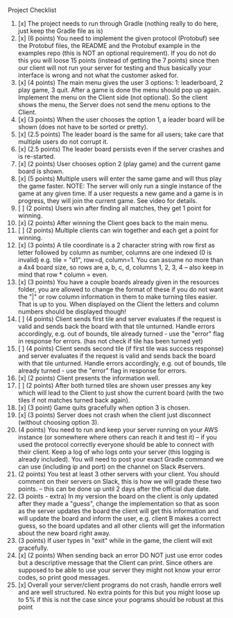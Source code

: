 Project Checklist
1. [x] The project needs to run through Gradle (nothing really to do here, just keep the
   Gradle file as is) 
2. [x] (6 points) You need to implement the given protocol (Protobuf) see the
   Protobuf files, the README and the Protobuf example in the examples
   repo (this is NOT an optional requirement). If you do not do this you will
   loose 15 points (instead of getting the 7 points) since then our client will not run
   your server for testing and thus basically your interface is wrong and not what the
   customer asked for.
3. [x] (4 points) The main menu gives the user 3 options: 1: leaderboard, 2
   play game, 3 quit. After a game is done the menu should pop up again.
   Implement the menu on the Client side (not optional). So the client shows
   the menu, the Server does not send the menu options to the Client.
4. [x] (3 points) When the user chooses the option 1, a leader board will be shown (does
   not have to be sorted or pretty).
5. [x] (2.5 points) The leader board is the same for all users; take care that multiple users
   do not corrupt it.
6. [x] (2.5 points) The leader board persists even if the server crashes and is re-started.
7. [x] (2 points) User chooses option 2 (play game) and the current game board is shown.
8. [x] (5 points) Multiple users will enter the same game and will thus play the game faster.
   NOTE: The server will only run a single instance of the game at any given time.
   If a user requests a new game and a game is in progress, they will join the current
   game. See video for details.
9. [ ] (2 points) Users win after finding all matches, they get 1 point for winning.
10. [x] (2 points) After winning the Client goes back to the main menu.
11. [ ] (2 points) Multiple clients can win together and each get a point for winning.
12. [x] (3 points) A tile coordinate is a 2 character string with row first as letter followed by
    column as number, columns are one indexed (0 is invalid) e.g. tile = "d1", row=d,
    column=1. You can assume no more than a 4x4 board size, so rows are a, b, c, d,
    columns 1, 2, 3, 4 – also keep in mind that row * column = even.
13. [x] (3 points) You have a couple boards already given in the resources folder, you are
    allowed to change the format of these if you do not want the "|" or row column
    information in them to make turning tiles easier. That is up to you. When displayed
    on the Client the letters and column numbers should be displayed though!
14. [ ] (4 points) Client sends first tile and server evaluates if the request is valid and sends
    back the board with that tile unturned. Handle errors accordingly, e.g. out of
    bounds, tile already turned - use the "error" flag in response for errors.
    (has not check if tile has been turned yet)
15. [ ] (4 points) Client sends second tile (if first tile was success response) and server
    evaluates if the request is valid and sends back the board with that tile unturned.
    Handle errors accordingly, e.g. out of bounds, tile already turned - use the "error"
    flag in response for errors.
16. [x] (2 points) Client presents the information well.
17. [ ] (2 points) After both turned tiles are shown user presses any key which will lead to
    the Client to just show the current board (with the two tiles if not matches turned
    back again).
18. [x] (3 point) Game quits gracefully when option 3 is chosen.
19. [x] (3 points) Server does not crash when the client just disconnect (without choosing
    option 3).
20. (4 points) You need to run and keep your server running on your AWS instance (or
    somewhere where others can reach it and test it) – if you used the protocol correctly
    everyone should be able to connect with their client. Keep a log of who logs onto your
    server (this logging is already included). You will need to post your exact Gradle
    command we can use (including ip and port) on the channel on Slack #servers.
21. (2 points) You test at least 3 other servers with your client. You should comment
    on their servers on Slack, this is how we will grade these two points. – this can be
    done up until 2 days after the official due date.
22. (3 points - extra) In my version the board on the client is only updated after they
    made a "guess", change the implementation so that as soon as the server updates the
    board the client will get this information and will update the board and inform the
    user, e.g. client B makes a correct guess, so the board updates and all other clients
    will get the information about the new board right away.
23. (3 points) If user types in "exit" while in the game, the client will exit gracefully.
24. [x] (2 points) When sending back an error DO NOT just use error codes but a descriptive
    message that the Client can print. Since others are supposed to be able to use your
    server they might not know your error codes, so print good messages.
25. [x] Overall your server/client programs do not crash, handle errors well and are well
    structured. No extra points for this but you might loose up to 5% if this is not the
    case since your pograms should be robust at this point
